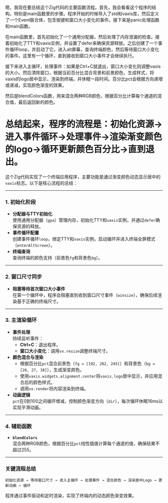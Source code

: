 嗯，我现在要总结这个Zig代码的主要函数流程。首先，我会看看这个程序的结构，特别是main函数里的步骤。程序开始的时候导入了std和vaxis库，然后定义了一个Event联合体，包含按键和窗口大小变化的事件。接下来是panic处理函数和main函数。

在main函数里，首先初始化了一个通用分配器，然后处理了内存泄漏的检查。接着初始化了TTY和vaxis实例，并设置了defer来确保资源释放。之后创建了一个事件循环loop，并启动了它。进入alt屏幕，查询终端颜色，然后等待窗口大小变化的事件。这里有一个循环，直到接收到窗口大小事件才会继续执行。

接下来进入主循环，处理事件：如果是Ctrl+C就退出，窗口大小变化则调整vaxis的大小。然后清除窗口，根据当前百分比混合背景和前景颜色，生成样式，将vaxis的logo居中显示，渲染到终端，并休眠一段时间。百分比pct会根据方向递增或递减，实现颜色渐变的效果。

然后是blendColors函数，用来混合两种RGB颜色，根据百分比计算每个通道的混合值，最后返回新的颜色。

总结起来，程序的流程是：初始化资源→进入事件循环→处理事件→渲染渐变颜色的logo→循环更新颜色百分比→直到退出。
================================================
这个Zig代码实现了一个终端应用程序，主要功能是通过渐变颜色动态显示居中的`vaxis`标志。以下是核心流程的总结：

---

### **1. 初始化阶段**
- **分配器与TTY初始化**  
  使用通用分配器（`gpa`）管理内存，初始化TTY和`vaxis`实例，并通过`defer`确保资源的释放。
- **事件循环配置**  
  创建事件循环`loop`，绑定TTY和`vaxis`实例，启动循环并进入终端全屏模式（`enterAltScreen`）。
- **终端查询**  
  查询终端的颜色支持（前景色`fg`和背景色`bg`）。

---

### **2. 窗口尺寸同步**
- **阻塞等待首次窗口大小事件**  
  在第一个循环中，程序会阻塞直到收到窗口尺寸事件（`winsize`），确保后续渲染基于正确的终端尺寸。

---

### **3. 主渲染循环**
- **事件处理**  
  持续监听事件：
  - **Ctrl+C**：退出程序。
  - **窗口大小变化**：调用`vx.resize`调整终端尺寸。
- **颜色混合与渲染**  
  - 根据百分比`pct`混合前景色（`fg = [192, 202, 245]`）和背景色（`bg = [26, 27, 38]`），生成渐变颜色。
  - 使用`vaxis.widgets.alignment.center`将`vaxis.logo`居中显示，并应用混合后的颜色样式。
  - 调用`vx.render`将内容渲染到终端。
- **动画逻辑**  
  `pct`在0到100之间循环增减，控制颜色渐变方向（`dir`），每次循环休眠16ms以实现平滑动画。

---

### **4. 辅助函数**
- **`blendColors`**  
  混合两种RGB颜色，根据百分比`pct`线性插值计算每个通道的值，确保结果不超过255。

---

### **关键流程总结**
```
初始化资源 → 等待窗口尺寸 → 进入主循环 → 处理事件 → 混合颜色 → 渲染居中Logo → 更新动画 → 循环
```
程序通过事件驱动和定时渲染，实现了终端内的动态颜色渐变效果。